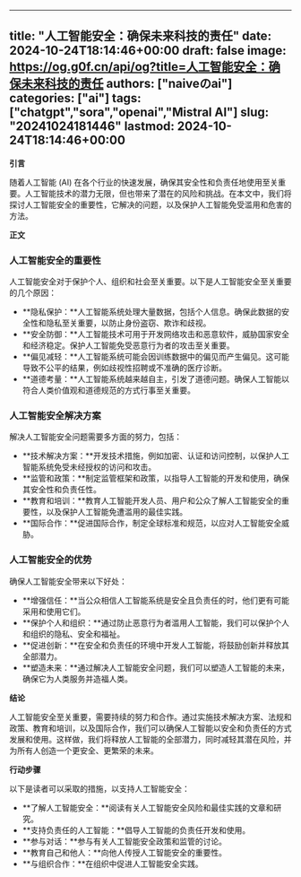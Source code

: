 
---
title: "人工智能安全：确保未来科技的责任"
date: 2024-10-24T18:14:46+00:00
draft: false
image: https://og.g0f.cn/api/og?title=人工智能安全：确保未来科技的责任
authors: ["naiveのai"]
categories: ["ai"]
tags: ["chatgpt","sora","openai","Mistral AI"]
slug: "20241024181446"
lastmod: 2024-10-24T18:14:46+00:00
---
**引言**

随着人工智能 (AI) 在各个行业的快速发展，确保其安全性和负责任地使用至关重要。人工智能技术的潜力无限，但也带来了潜在的风险和挑战。在本文中，我们将探讨人工智能安全的重要性，它解决的问题，以及保护人工智能免受滥用和危害的方法。

**正文**

### 人工智能安全的重要性

人工智能安全对于保护个人、组织和社会至关重要。以下是人工智能安全至关重要的几个原因：

- **隐私保护：**人工智能系统处理大量数据，包括个人信息。确保此数据的安全性和隐私至关重要，以防止身份盗窃、欺诈和歧视。
- **安全防御：**人工智能技术可用于开发网络攻击和恶意软件，威胁国家安全和经济稳定。保护人工智能免受恶意行为者的攻击至关重要。
- **偏见减轻：**人工智能系统可能会因训练数据中的偏见而产生偏见。这可能导致不公平的结果，例如歧视性招聘或不准确的医疗诊断。
- **道德考量：**人工智能系统越来越自主，引发了道德问题。确保人工智能以符合人类价值观和道德规范的方式行事至关重要。

### 人工智能安全解决方案

解决人工智能安全问题需要多方面的努力，包括：

- **技术解决方案：**开发技术措施，例如加密、认证和访问控制，以保护人工智能系统免受未经授权的访问和攻击。
- **监管和政策：**制定监管框架和政策，以指导人工智能的开发和使用，确保其安全性和负责任性。
- **教育和培训：**教育人工智能开发人员、用户和公众了解人工智能安全的重要性，以及保护人工智能免遭滥用的最佳实践。
- **国际合作：**促进国际合作，制定全球标准和规范，以应对人工智能安全威胁。

### 人工智能安全的优势

确保人工智能安全带来以下好处：

- **增强信任：**当公众相信人工智能系统是安全且负责任的时，他们更有可能采用和使用它们。
- **保护个人和组织：**通过防止恶意行为者滥用人工智能，我们可以保护个人和组织的隐私、安全和福祉。
- **促进创新：**在安全和负责任的环境中开发人工智能，将鼓励创新并释放其全部潜力。
- **塑造未来：**通过解决人工智能安全问题，我们可以塑造人工智能的未来，确保它为人类服务并造福人类。

**结论**

人工智能安全至关重要，需要持续的努力和合作。通过实施技术解决方案、法规和政策、教育和培训，以及国际合作，我们可以确保人工智能以安全和负责任的方式发展和使用。这样做，我们将释放人工智能的全部潜力，同时减轻其潜在风险，并为所有人创造一个更安全、更繁荣的未来。

**行动步骤**

以下是读者可以采取的措施，以支持人工智能安全：

- **了解人工智能安全：**阅读有关人工智能安全风险和最佳实践的文章和研究。
- **支持负责任的人工智能：**倡导人工智能的负责任开发和使用。
- **参与对话：**参与有关人工智能安全政策和监管的讨论。
- **教育自己和他人：**向他人传授人工智能安全的重要性。
- **与组织合作：**在组织中促进人工智能安全实践。
